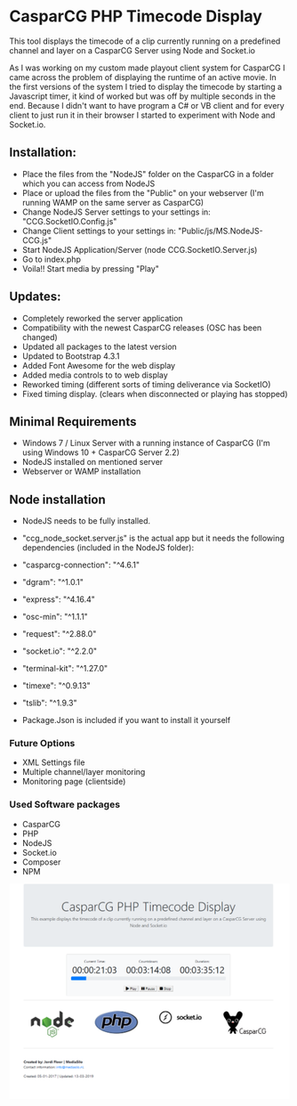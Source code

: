 # CasparCG PHP Timecode Display
This tool displays the timecode of a clip currently running on a predefined channel and layer on a CasparCG Server using Node and Socket.io

As I was working on my custom made playout client system for CasparCG I came across the problem of displaying the runtime of an active movie.
In the first versions of the system I tried to display the timecode by starting a Javascript timer, it kind of worked but was off by multiple seconds in the end.
Because I didn't want to have program a C# or VB client and for every client to just run it in their browser I started to experiment with Node and Socket.io.

## Installation:
- Place the files from the "NodeJS" folder on the CasparCG in a folder which you can access from NodeJS
- Place or upload the files from the "Public" on your webserver (I'm running WAMP on the same server as CasparCG)
- Change NodeJS Server settings to your settings in: "CCG.SocketIO.Config.js"
- Change Client settings to your settings in: "Public/js/MS.NodeJS-CCG.js"
- Start NodeJS Application/Server (node CCG.SocketIO.Server.js)
- Go to index.php
- Voila!! Start media by pressing "Play"

## Updates:
- Completely reworked the server application
- Compatibility with the newest CasparCG releases (OSC has been changed)
- Updated all packages to the latest version
- Updated to Bootstrap 4.3.1
- Added Font Awesome for the web display
- Added media controls to to web display
- Reworked timing (different sorts of timing deliverance via SocketIO)
- Fixed timing display. (clears when disconnected or playing has stopped)

## Minimal Requirements
- Windows 7 / Linux Server with a running instance of CasparCG (I'm using Windows 10 + CasparCG Server 2.2)
- NodeJS installed on mentioned server
- Webserver or WAMP installation

## Node installation
- NodeJS needs to be fully installed.
- "ccg_node_socket.server.js" is the actual app but it needs the following dependencies (included in the NodeJS folder):
- "casparcg-connection": "^4.6.1"
- "dgram": "^1.0.1"
- "express": "^4.16.4"
- "osc-min": "^1.1.1"
- "request": "^2.88.0"
- "socket.io": "^2.2.0"
- "terminal-kit": "^1.27.0"
- "timexe": "^0.9.13"
- "tslib": "^1.9.3"

- Package.Json is included if you want to install it yourself

### Future Options
- XML Settings file
- Multiple channel/layer monitoring
- Monitoring page (clientside)

### Used Software packages
- CasparCG
- PHP
- NodeJS
- Socket.io
- Composer
- NPM


![alt tag](https://github.com/MediaSiloNL/CasparCG-PHP-Timecode-Display/blob/master/Readme/screenshot.png)
